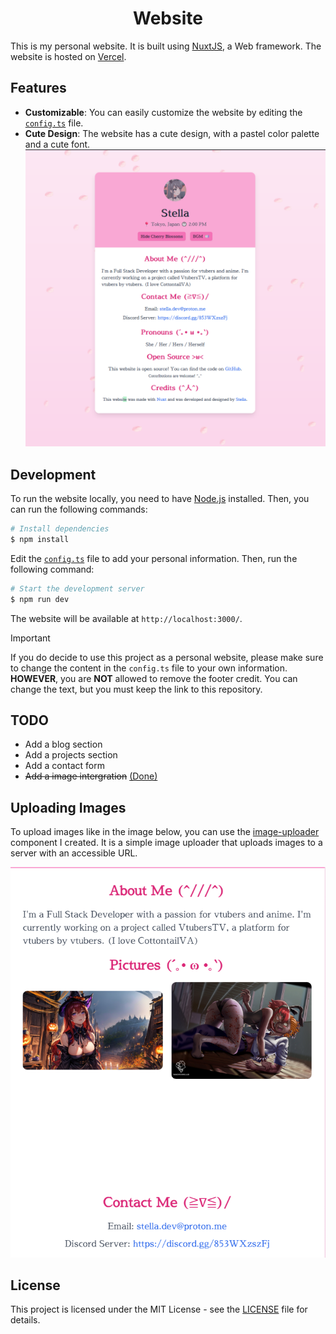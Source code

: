 <h1 align="center">Website</h1>

This is my personal website. It is built using [NuxtJS](https://nuxt.com?ref=github/stellaOnEstrogen), a Web framework. The website is hosted on [Vercel](https://vercel.com/).

## Features

- **Customizable**: You can easily customize the website by editing the [`config.ts`](./config.ts) file.
- **Cute Design**: The website has a cute design, with a pastel color palette and a cute font.
![image](./.github/assets/home-preview.png)

## Development

To run the website locally, you need to have [Node.js](https://nodejs.org/) installed. Then, you can run the following commands:

```bash
# Install dependencies
$ npm install
```

Edit the [`config.ts`](./config.ts) file to add your personal information. Then, run the following command:

```bash
# Start the development server
$ npm run dev
```

The website will be available at `http://localhost:3000/`.

> [!IMPORTANT]  
> If you do decide to use this project as a personal website, please make sure to change the content in the `config.ts` file to your own information. **HOWEVER**, you are **NOT** allowed to remove the footer credit. You can change the text, but you must keep the link to this repository.

## TODO

- Add a blog section
- Add a projects section
- Add a contact form
- ~~Add a image intergration~~ [(Done)](https://github.com/stellaOnEstrogen/image-uploader)

## Uploading Images

To upload images like in the image below, you can use the [image-uploader](https://github.com/stellaOnEstrogen/image-uploader) component I created. It is a simple image uploader that uploads images to a server with an accessible URL.

![image](./.github/assets/images-preview.png)

## License

This project is licensed under the MIT License - see the [LICENSE](./LICENSE) file for details.